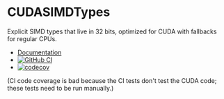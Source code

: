 # CUDASIMDTypes

Explicit SIMD types that live in 32 bits, optimized for CUDA with
fallbacks for regular CPUs.

* [Documentation](https://eschnett.github.io/CUDASIMDTypes.jl/dev/)
* [![GitHub
  CI](https://github.com/eschnett/CUDASIMDTypes.jl/workflows/CI/badge.svg)](https://github.com/eschnett/CUDASIMDTypes.jl/actions)
* [![codecov](https://codecov.io/gh/eschnett/CUDASIMDTypes.jl/branch/main/graph/badge.svg?token=75FT03ULHD)](https://codecov.io/gh/eschnett/CUDASIMDTypes.jl)

(CI code coverage is bad because the CI tests don't test the CUDA
code; these tests need to be run manually.)
